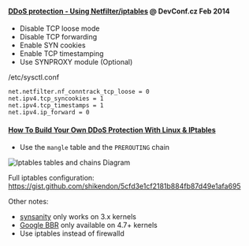#### [DDoS protection - Using Netfilter/iptables](https://people.netfilter.org/hawk/presentations/devconf2014/iptables-ddos-mitigation_JesperBrouer.pdf) @ DevConf.cz Feb 2014

- Disable TCP loose mode
- Disable TCP forwarding
- Enable SYN cookies
- Enable TCP timestamping
- Use SYNPROXY module (Optional)

/etc/sysctl.conf
```
net.netfilter.nf_conntrack_tcp_loose = 0
net.ipv4.tcp_syncookies = 1
net.ipv4.tcp_timestamps = 1
net.ipv4.ip_forward = 0
```

#### [How To Build Your Own DDoS Protection With Linux & IPtables](https://javapipe.com/ddos/blog/iptables-ddos-protection/)

- Use the `mangle` table and the `PREROUTING` chain

![Iptables tables and chains Diagram](https://cloud.githubusercontent.com/assets/1711674/8742357/87e8b72e-2c32-11e5-997a-c6d081186da5.png)

Full iptables configuration:
https://gist.github.com/shikendon/5cfd3e1cf2181b884fb87d49e1afa695

Other notes:
- [synsanity](https://github.com/github/synsanity) only works on 3.x kernels
- [Google BBR](https://github.com/google/bbr) only available on 4.7+ kernels
- Use iptables instead of firewalld
